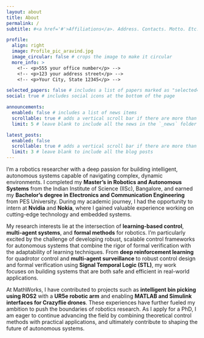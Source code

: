 ```yaml
---
layout: about
title: About
permalink: /
subtitle: #<a href='#'>Affiliations</a>. Address. Contacts. Motto. Etc.

profile:
  align: right
  image: Profile_pic_aravind.jpg
  image_circular: false # crops the image to make it circular
  more_info: >
    <!-- <p>555 your office number</p> -->
    <!-- <p>123 your address street</p> -->
    <!-- <p>Your City, State 12345</p> -->

selected_papers: false # includes a list of papers marked as "selected={true}"
social: true # includes social icons at the bottom of the page

announcements:
  enabled: false # includes a list of news items
  scrollable: true # adds a vertical scroll bar if there are more than 3 news items
  limit: 5 # leave blank to include all the news in the `_news` folder

latest_posts:
  enabled: false
  scrollable: true # adds a vertical scroll bar if there are more than 3 new posts items
  limit: 3 # leave blank to include all the blog posts
---
```


I’m a robotics researcher with a deep passion for building intelligent, autonomous systems capable of navigating complex, dynamic environments. I completed my **Master’s in Robotics and Autonomous Systems** from the Indian Institute of Science (IISc), Bangalore, and earned my **Bachelor’s degree in Electronics and Communication Engineering** from PES University. During my academic journey, I had the opportunity to intern at **Nvidia** and **Nokia**, where I gained valuable experience working on cutting-edge technology and embedded systems.

My research interests lie at the intersection of **learning-based control**, **multi-agent systems**, and **formal methods** for robotics. I’m particularly excited by the challenge of developing robust, scalable control frameworks for autonomous systems that combine the rigor of formal verification with the adaptability of learning techniques. From **deep reinforcement learning** for quadrotor control and **multi-agent surveillance** to robust control design and formal verification using **Signal Temporal Logic (STL)**, my work focuses on building systems that are both safe and efficient in real-world applications.

At MathWorks, I have contributed to projects such as **intelligent bin picking using ROS2** with a **UR5e robotic arm** and enabling **MATLAB and Simulink interfaces for Crazyflie drones**. These experiences have further fueled my ambition to push the boundaries of robotics research. As I apply for a PhD, I am eager to continue advancing the field by combining theoretical control methods with practical applications, and ultimately contribute to shaping the future of autonomous systems.